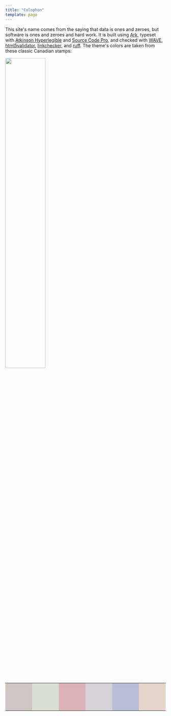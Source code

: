 ```yaml
---
title: "Colophon"
template: page
---
```


This site's name comes from the saying that data is ones and zeroes,
but software is ones and zeroes and hard work.
It is built using [Ark](https://www.dmulholl.com/docs/ark/main/),
typeset with [Atkinson Hyperlegible](https://brailleinstitute.org/freefont)
and [Source Code Pro](https://fonts.adobe.com/fonts/source-code-pro),
and checked with [WAVE](https://wave.webaim.org/),
[html5validator](https://github.com/svenkreiss/html5validator),
[linkchecker](https://linkchecker.github.io/linkchecker/),
and [ruff](https://astral.sh/ruff).
The theme's colors are taken from these classic Canadian stamps:

<div class="center">
  <img src="@root/files/stamps.jpg" width="50%"/>
</div>

<table class="centered">
  <tr>
    <td width="100px" style="background-color: #CEC7C3;">&nbsp;<br>&nbsp;<br>&nbsp;<br>&nbsp;</td>
    <td width="100px" style="background-color: #D7E0D3;">&nbsp;<br>&nbsp;<br>&nbsp;<br>&nbsp;</td>
    <td width="100px" style="background-color: #DAB3B7;">&nbsp;<br>&nbsp;<br>&nbsp;<br>&nbsp;</td>
    <td width="100px" style="background-color: #D6D2DA;">&nbsp;<br>&nbsp;<br>&nbsp;<br>&nbsp;</td>
    <td width="100px" style="background-color: #BABDD8;">&nbsp;<br>&nbsp;<br>&nbsp;<br>&nbsp;</td>
    <td width="100px" style="background-color: #E5D4CB;">&nbsp;<br>&nbsp;<br>&nbsp;<br>&nbsp;</td>
  </tr>
</table>
